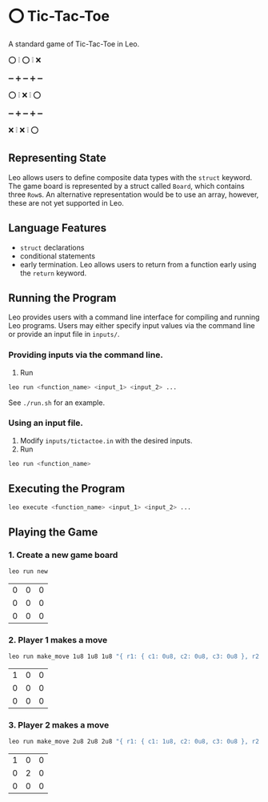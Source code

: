 # ⭕ Tic-Tac-Toe

[//]: # '<img alt="workshop/tictactoe" width="1412" src="../.resources/tictactoe.png">'

A standard game of Tic-Tac-Toe in Leo.

⭕ ❕ ⭕ ❕ ❌

➖ ➕ ➖ ➕ ➖

⭕ ❕ ⁣❌ ❕ ⭕

➖ ➕ ➖ ➕ ➖

❌ ❕ ❌ ❕ ⭕

## Representing State

Leo allows users to define composite data types with the `struct` keyword.
The game board is represented by a struct called `Board`, which contains three `Row`s.
An alternative representation would be to use an array, however, these are not yet supported in Leo.

## Language Features

- `struct` declarations
- conditional statements
- early termination. Leo allows users to return from a function early using the `return` keyword.

## Running the Program

Leo provides users with a command line interface for compiling and running Leo programs.
Users may either specify input values via the command line or provide an input file in `inputs/`.

### Providing inputs via the command line.

1. Run

```bash
leo run <function_name> <input_1> <input_2> ...
```

See `./run.sh` for an example.

### Using an input file.

1. Modify `inputs/tictactoe.in` with the desired inputs.
2. Run

```bash
leo run <function_name>
```

## Executing the Program

```bash
leo execute <function_name> <input_1> <input_2> ...
```

## Playing the Game

### 1. Create a new game board

```bash
leo run new
```

|     |     |     |
| --- | --- | --- |
| 0   | 0   | 0   |
| 0   | 0   | 0   |
| 0   | 0   | 0   |

### 2. Player 1 makes a move

```bash
leo run make_move 1u8 1u8 1u8 "{ r1: { c1: 0u8, c2: 0u8, c3: 0u8 }, r2: { c1: 0u8, c2: 0u8, c3: 0u8 }, r3: { c1: 0u8, c2: 0u8, c3: 0u8 } }"
```

|     |     |     |
| --- | --- | --- |
| 1   | 0   | 0   |
| 0   | 0   | 0   |
| 0   | 0   | 0   |

### 3. Player 2 makes a move

```bash
leo run make_move 2u8 2u8 2u8 "{ r1: { c1: 1u8, c2: 0u8, c3: 0u8 }, r2: { c1: 0u8, c2: 0u8, c3: 0u8 }, r3: { c1: 0u8, c2: 0u8, c3: 0u8 } }"
```

|     |     |     |
| --- | --- | --- |
| 1   | 0   | 0   |
| 0   | 2   | 0   |
| 0   | 0   | 0   |
